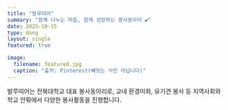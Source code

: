```yaml
---
title: "발루띠어"
summary: "함께 나누는 마음, 함께 성장하는 봉사동아리 💕"
date: 2025-10-15
type: dong
layout: single
featured: true

image:
  filename: featured.jpg
  caption: "출처: Pinterest(빼앗는 사진 아닙니다)"
---
```


발루띠어는 전북대학교 대표 봉사동아리로, 교내 환경미화, 유기견 봉사 등 지역사회와 학교 안팎에서 다양한 봉사활동을 진행합니다.
